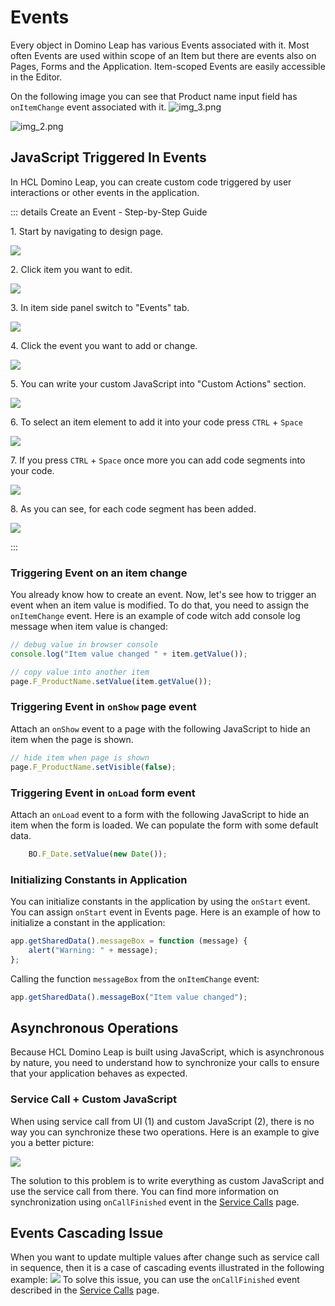 # Events

Every object in Domino Leap has various Events associated with it. Most often Events are used within scope of an Item but there are events also on Pages, Forms and the Application. Item-scoped Events are easily accessible in the Editor.

On the following image you can see that Product name input field has `onItemChange` event associated with it.
![img_3.png](img_3.png)

![img_2.png](img_2.png)

## JavaScript Triggered In Events

In HCL Domino Leap, you can create custom code triggered by user interactions or other events in the
application. 


::: details Create an Event - Step-by-Step Guide

1\. Start by navigating to design page.

![](/low-code-basics/js_in_dleap/c39195c2-db96-4b8d-bd12-daf3669336dd.png)

2\. Click item you want to edit.

![](/low-code-basics/js_in_dleap/293d46fd-cb98-4741-833c-00bdb5961555.png)

3\. In item side panel switch to "Events" tab.

![](/low-code-basics/js_in_dleap/6cd0a6dc-2463-4f59-bab9-8e48bf6351b1.png)

4\. Click the event you want to add or change.

![](/low-code-basics/js_in_dleap/9c66b0c4-8b14-46fd-b186-2a69bf7195da.png)

5\. You can write your custom JavaScript into "Custom Actions" section.

![](/low-code-basics/js_in_dleap/04c2eb30-dd9f-41ba-98f8-8f91b19192d2.png)

6\. To select an item element to add it into your code press `CTRL` + `Space`

![](/low-code-basics/js_in_dleap/6c1e19b8-b4ef-4413-afaa-ad5df162fc18.png)

7\. If you press `CTRL` + `Space` once more you can add code segments into your code.

![](/low-code-basics/js_in_dleap/28ec0052-84e5-4710-892d-9d78a8e66947.png)

8\. As you can see, for each code segment has been added.

![](/low-code-basics/js_in_dleap/b7d3401f-5688-40d5-b2fc-09fb8bf55fad.png)

:::

### Triggering Event on an item change
You already know how to create an event. Now, let's see how to trigger an event when an item value is modified. To do that, you need to assign the `onItemChange` event. Here is an example of code witch add console log message when item value is changed:


```javascript
// debug value in browser console
console.log("Item value changed " + item.getValue()); 

// copy value into another item
page.F_ProductName.setValue(item.getValue());


```

### Triggering Event in `onShow` page event
Attach an `onShow` event to a page with the following JavaScript to hide an item when the page is shown.
```javascript
// hide item when page is shown
page.F_ProductName.setVisible(false);
```

### Triggering Event in `onLoad` form event
Attach an `onLoad` event to a form with the following JavaScript to hide an item when the form is loaded. We can populate the form with some default data.
```javascript
    BO.F_Date.setValue(new Date());
```

### Initializing Constants in Application
You can initialize constants in the application by using the `onStart` event. You can assign `onStart` event in Events page. Here is an example of how to initialize a constant in the application:
```javascript
app.getSharedData().messageBox = function (message) {
    alert("Warning: " + message);
};
```
Calling the function `messageBox` from the `onItemChange` event:
```javascript
app.getSharedData().messageBox("Item value changed");
```


## Asynchronous Operations

Because HCL Domino Leap is built using JavaScript, which is asynchronous by nature, you need to understand how to
synchronize your calls to ensure that your application behaves as expected.

### Service Call + Custom JavaScript

When using service call from UI (1) and custom JavaScript (2), there is no way you can synchronize these two operations.
Here is an example to give you a better picture:

![](./async_image2.png)

The solution to this problem is to write everything as custom JavaScript and use the service call from there. You can
find more information on synchronization using `onCallFinished` event in
the [Service Calls](/low-code-basics/js_in_dleap/services_js.html#synchronizing-service-calls) page.

## Events Cascading Issue

When you want to update multiple values after change such as service call in sequence, then it is a case of cascading
events illustrated in the following example:
![](./async_valu_update.png)
To solve this issue, you can use the `onCallFinished` event described in
the [Service Calls](/low-code-basics/js_in_dleap/services_js.html#synchronizing-service-calls) page. 
